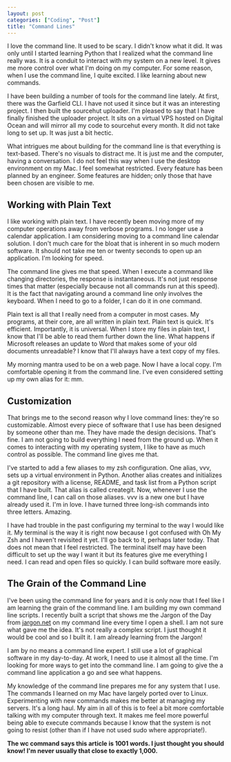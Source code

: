 ```yaml
---
layout: post
categories: ["Coding", "Post"]
title: "Command Lines"
---
```


I love the command line. It used to be scary. I didn't know what it did. It was only until I started learning Python that I realized what the command line really was. It is a conduit to interact with my system on a new level. It gives me more control over what I'm doing on my computer. For some reason, when I use the command line, I quite excited. I like learning about new commands.

I have been building a number of tools for the command line lately. At first, there was the Garfield CLI. I have not used it since but it was an interesting project. I then built the sourcehut uploader. I'm pleased to say that I have finally finished the uploader project. It sits on a virtual VPS hosted on Digital Ocean and will mirror all my code to sourcehut every month. It did not take long to set up. It was just a bit hectic.

What intrigues me about building for the command line is that everything is text-based. There's no visuals to distract me. It is just me and the computer, having a conversation. I do not feel this way when I use the desktop environment on my Mac. I feel somewhat restricted. Every feature has been planned by an engineer. Some features are hidden; only those that have been chosen are visible to me.

## Working with Plain Text

I like working with plain text. I have recently been moving more of my computer operations away from verbose programs. I no longer use a calendar application. I am considering moving to a command line calendar solution. I don't much care for the bloat that is inherent in so much modern software. It should not take me ten or twenty seconds to open up an application. I'm looking for speed.

The command line gives me that speed. When I execute a command like changing directories, the response is instantaneous. It's not just response times that matter (especially because not all commands run at this speed). It is the fact that navigating around a command line only involves the keyboard. When I need to go to a folder, I can do it in one command.

Plain text is all that I really need from a computer in most cases. My programs, at their core, are all written in plain text. Plain text is quick. It's efficient. Importantly, it is universal. When I store my files in plain text, I know that I'll be able to read them further down the line. What happens if Microsoft releases an update to Word that makes some of your old documents unreadable? I know that I'll always have a text copy of my files.

My morning mantra used to be on a web page. Now I have a local copy. I'm comfortable opening it from the command line. I've even considered setting up my own alias for it: mm.

## Customization

That brings me to the second reason why I love command lines: they're so customizable. Almost every piece of software that I use has been designed by someone other than me. They have made the design decisions. That's fine. I am not going to build everything I need from the ground up. When it comes to interacting with my operating system, I like to have as much control as possible. The command line gives me that.

I've started to add a few aliases to my zsh configuration. One alias, vvv, sets up a virtual environment in Python. Another alias creates and initializes a git repository with a license, README, and task list from a Python script that I have built. That alias is called creategit. Now, whenever I use the command line, I can call on those aliases. vvv is a new one but I have already used it. I'm in love. I have turned three long-ish commands into three letters. Amazing.

I have had trouble in the past configuring my terminal to the way I would like it. My terminal is the way it is right now because I got confused with Oh My Zsh and I haven't revisited it yet. I'll go back to it, perhaps later today. That does not mean that I feel restricted. The terminal itself may have been difficult to set up the way I want it but its features give me everything I need. I can read and open files so quickly. I can build software more easily.

## The Grain of the Command Line

I've been using the command line for years and it is only now that I feel like I am learning the grain of the command line. I am building my own command line scripts. I recently built a script that shows me the Jargon of the Day from [jargon.net](https://jargon.net) on my command line every time I open a shell. I am not sure what gave me the idea. It's not really a complex script. I just thought it would be cool and so I built it. I am already learning from the Jargon!

I am by no means a command line expert. I still use a lot of graphical software in my day-to-day. At work, I need to use it almost all the time. I'm looking for more ways to get into the command line. I am going to give the a command line application a go and see what happens.

My knowledge of the command line prepares me for any system that I use. The commands I learned on my Mac have largely ported over to Linux. Experimenting with new commands makes me better at managing my servers. It's a long haul. My aim in all of this is to feel a bit more comfortable talking with my computer through text. It makes me feel more powerful being able to execute commands because I know that the system is not going to resist (other than if I have not used sudo where appropriate!).

**The wc command says this article is 1001 words. I just thought you should know! I'm never usually that close to exactly 1,000.**
